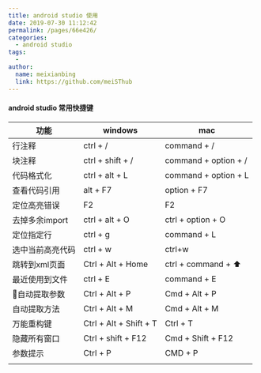 ```yaml
---
title: android studio 使用
date: 2019-07-30 11:12:42
permalink: /pages/66e426/
categories:
  - android studio
tags:
  - 
author: 
  name: meixianbing
  link: https://github.com/meiSThub
---
```

#### android studio 常用快捷键
| 功能             | windows                | mac                  |
| ---------------- | ---------------------- | -------------------- |
| 行注释           | ctrl + /               | command + /          |
| 块注释           | ctrl + shift + /       | command + option + / |
| 代码格式化       | ctrl + alt + L         | command + option + L |
| 查看代码引用     | alt + F7               | option + F7          |
| 定位高亮错误     | F2                     | F2                   |
| 去掉多余import   | ctrl + alt + O         | ctrl + option + O    |
| 定位指定行       | ctrl + g               | command + L          |
| 选中当前高亮代码 | ctrl + w               | ctrl+w      |
| 跳转到xml页面    | Ctrl + Alt + Home      | ctrl + command + ⬆️  |
| 最近使用到文件   | ctrl + E               | command + E          |
| 自动提取参数    | Ctrl + Alt + P         | Cmd + Alt + P        |
| 自动提取方法     | Ctrl + Alt + M         | Cmd + Alt + M        |
| 万能重构键       | Ctrl + Alt + Shift + T | Ctrl + T             |
| 隐藏所有窗口     | Ctrl + shift + F12     | Cmd + Shift + F12    |
| 参数提示         | Ctrl + P               | CMD + P              |
|                  |                        |                      |
